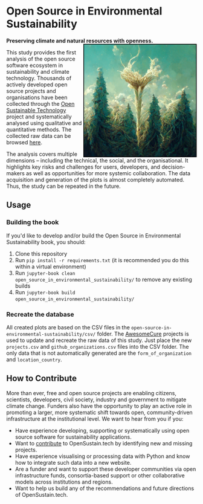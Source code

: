 # Open Source in Environmental Sustainability
**Preserving climate and natural resources with openness.**
<img src="./open-source-in-environmental-sustainability/images/mycelium_sustainability.png" align="right" width="300">

This study provides the first analysis of the open source software ecosystem in sustainability and climate technology. Thousands of actively developed open source projects and organisations have been collected through the [Open Sustainable Technology](https://opensustain.tech/) project and systematically analysed using qualitative and quantitative methods. The collected raw data can be browsed [here](https://airtable.com/shr9we419r2TkpLkc). 

The analysis covers multiple dimensions – including the technical, the social, and the organisational. It highlights key risks and challenges for users, developers, and decision-makers as well as opportunities for more systemic collaboration. The data acquisition and generation of the plots is almost completely automated. Thus, the study can be repeated in the future. 

## Usage

### Building the book

If you'd like to develop and/or build the Open Source in Environmental Sustainability book, you should:

1. Clone this repository
2. Run `pip install -r requirements.txt` (it is recommended you do this within a virtual environment)
3. Run `jupyter-book clean open_source_in_environmental_sustainability/` to remove any existing builds
4. Run `jupyter-book build open_source_in_environmental_sustainability/`

### Recreate the database

All created plots are based on the CSV files in the `open-source-in-environmental-sustainability/csv/` folder. The [AwesomeCure](https://github.com/protontypes/AwesomeCure) projects is used to update and recreate the raw data of this study. Just place the new `projects.csv` and `github_organizations.csv` files into the CSV folder. The only data that is not automatically generated are the `form_of_organization` and `location_country`.

## How to Contribute

More than ever, free and open source projects are enabling citizens, scientists, developers, civil society, industry and government to mitigate climate change. Funders also have the opportunity to play an active role in promoting a larger, more systematic shift towards open, community-driven infrastructure at the institutional level. We want to hear from you if you:

- Have experience developing, supporting or systematically using open source software for sustainability applications.
- Want to [contribute](https://opensustain.tech/contributing/) to OpenSustain.tech by identifying new and missing projects.
- Have experience visualising or processing data with Python and know how to integrate such data into a new website.
- Are a funder and want to support these developer communities via open infrastructure funds, consortia-based support or other collaborative models across institutions and regions.
- Want to help us build any of the recommendations and future directions of OpenSustain.tech.
